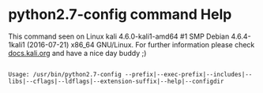 # python2.7-config command Help
 
 This command seen on Linux kali 4.6.0-kali1-amd64 #1 SMP Debian 4.6.4-1kali1 (2016-07-21) x86_64 GNU/Linux. For further information please check [docs.kali.org](docs.kali.org) and have a nice day buddy ;) 

~~~

Usage: /usr/bin/python2.7-config --prefix|--exec-prefix|--includes|--libs|--cflags|--ldflags|--extension-suffix|--help|--configdir

~~~
